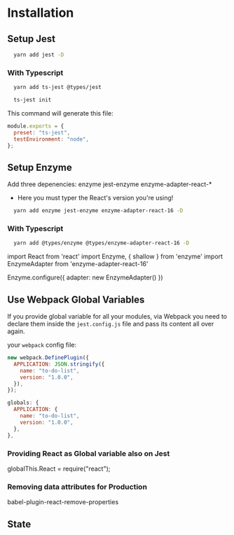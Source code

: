 # Installation

## Setup Jest

```bash
  yarn add jest -D

```

### With Typescript

```bash
  yarn add ts-jest @types/jest
```

```bash
  ts-jest init
```

This command will generate this file:

```js
module.exports = {
  preset: "ts-jest",
  testEnvironment: "node",
};
```

## Setup Enzyme

Add three depenencies: enzyme jest-enzyme enzyme-adapter-react-\*

- Here you must typer the React's version you're using!

```bash
  yarn add enzyme jest-enzyme enzyme-adapter-react-16 -D
```

### With Typescript

```bash
  yarn add @types/enzyme @types/enzyme-adapter-react-16 -D
```

import React from 'react'
import Enzyme, { shallow } from 'enzyme'
import EnzymeAdapter from 'enzyme-adapter-react-16'

Enzyme.configure({
adapter: new EnzymeAdapter()
})

## Use Webpack Global Variables

If you provide global variable for all your modules, via Webpack you need to declare
them inside the `jest.config.js` file and pass its content all over again.

your `webpack` config file:

```js
new webpack.DefinePlugin({
  APPLICATION: JSON.stringify({
    name: "to-do-list",
    version: "1.0.0",
  }),
});
```

```js
globals: {
  APPLICATION: {
    name: "to-do-list",
    version: "1.0.0",
  },
},
```

### Providing React as Global variable also on Jest

globalThis.React = require("react");

### Removing data attributes for Production

babel-plugin-react-remove-properties

## State

